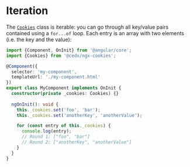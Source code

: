 # Iteration
The [`Cookies`](api.md) class is iterable: you can go through all key/value pairs contained using a `for...of` loop.
Each entry is an array with two elements (i.e. the key and the value):

```typescript
import {Component, OnInit} from '@angular/core';
import {Cookies} from '@cedx/ngx-cookies';

@Component({
  selector: 'my-component',
  templateUrl: './my-component.html'
})
export class MyComponent implements OnInit {
  constructor(private _cookies: Cookies) {}
  
  ngOnInit(): void {
    this._cookies.set('foo', 'bar');
    this._cookies.set('anotherKey', 'anotherValue');

    for (const entry of this._cookies) {
      console.log(entry);
      // Round 1: ["foo", "bar"]
      // Round 2: ["anotherKey", "anotherValue"]
    }
  }
}
```
